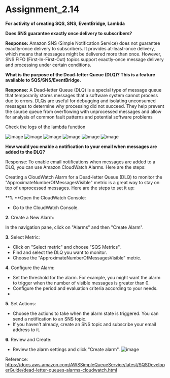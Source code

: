 # Assignment_2.14
**For activity of creating SQS, SNS, EventBridge, Lambda**

**Does SNS guarantee exactly once delivery to subscribers?**

**Response:** Amazon SNS (Simple Notification Service) does not guarantee exactly-once delivery to subscribers. It provides at-least-once delivery, which means that messages might be delivered more than once. However, SNS FIFO (First-In-First-Out) topics support exactly-once message delivery and processing under certain conditions.

**What is the purpose of the Dead-letter Queue (DLQ)? This is a feature available to SQS/SNS/EventBridge.**

**Response:** A Dead-letter Queue (DLQ) is a special type of message queue that temporarily stores messages that a software system cannot process due to errors. DLQs are useful for debugging and isolating unconsumed messages to determine why processing did not succeed. They help prevent the source queue from overflowing with unprocessed messages and allow for analysis of common fault patterns and potential software problems



Check the logs of the lambda function
 
 ![image](https://github.com/user-attachments/assets/281e2a27-7ca3-4d41-bc4b-3d26fd310d9c)
 ![image](https://github.com/user-attachments/assets/3745b231-f6c2-4887-82f9-3ec6de0ec440)
 ![image](https://github.com/user-attachments/assets/9b603f15-0b01-451b-9469-00c79588f8c3)
 ![image](https://github.com/user-attachments/assets/46ca5566-44c8-44a9-a2a6-1ad5657ffb8a)
 ![image](https://github.com/user-attachments/assets/a89cc1b2-945f-44ed-bbec-33c044a37c43)
 ![image](https://github.com/user-attachments/assets/62d8ced6-2d80-4e3a-a196-9394446be467)

**How would you enable a notification to your email when messages are added to the DLQ?**

Response: To enable email notifications when messages are added to a DLQ, you can use Amazon CloudWatch Alarms. Here are the steps:

Creating a CloudWatch Alarm for a Dead-letter Queue (DLQ) to monitor the "ApproximateNumberOfMessagesVisible" metric is a great way to stay on top of unprocessed messages. Here are the steps to set it up:

****1.**	**Open the CloudWatch Console:

- Go to the CloudWatch Console.

**2.**	Create a New Alarm:

In the navigation pane, click on "Alarms" and then "Create Alarm".

**3.**	Select Metric:

- Click on "Select metric" and choose "SQS Metrics".
- Find and select the DLQ you want to monitor.
- Choose the "ApproximateNumberOfMessagesVisible" metric.

**4.**	Configure the Alarm:

- Set the threshold for the alarm. For example, you might want the alarm to trigger when the number of visible messages is greater than 0.
- Configure the period and evaluation criteria according to your needs.
- 
**5.**	Set Actions:
  
- Choose the actions to take when the alarm state is triggered. You can send a notification to an SNS topic.
- If you haven't already, create an SNS topic and subscribe your email address to it.

**6.**	Review and Create:
- Review the alarm settings and click "Create alarm".
![image](https://github.com/user-attachments/assets/db8936d9-b9b9-4175-aa49-6cf1fd8e8ea0)


 
Reference: https://docs.aws.amazon.com/AWSSimpleQueueService/latest/SQSDeveloperGuide/dead-letter-queues-alarms-cloudwatch.html
